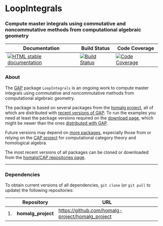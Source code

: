 <!-- BEGIN HEADER -->
# LoopIntegrals

### Compute master integrals using commutative and noncommutative methods from computational algebraic geometry

| Documentation | Build Status | Code Coverage |
| ------------- | ------------ | ------------- |
| [![HTML stable documentation][docs-img]][docs-url] | [![Build Status][tests-img]][tests-url] | [![Code Coverage][codecov-img]][codecov-url] |

<!-- END HEADER -->

### About

The [GAP](https://www.gap-system.org/) package `LoopIntegrals` is an ongoing work to compute master integrals using commutative and noncommutative methods from computational algebraic geometry.

The package is based on several packages from the [homalg project](https://github.com/homalg-project/homalg_project), all of which are distributed with [recent versions of GAP](https://www.gap-system.org/Releases/index.html). To run the examples you need at least the package versions required on the [download page](https://homalg-project.github.io/LoopIntegrals/), which might be newer than the ones [distributed with GAP](https://www.gap-system.org/Packages/packages.html).

Future versions may depend on [more packages](https://github.com/homalg-project/LoopIntegrals/blob/master/.circleci/config.yml#L12), especially those from or relying on the [CAP project](https://github.com/homalg-project/CAP_project) for computational category theory and homological algebra.

The most recent versions of all packages can be cloned or downloaded from the [homalg/CAP repositories page](https://github.com/homalg-project).

<!-- BEGIN FOOTER -->
---

### Dependencies

To obtain current versions of all dependencies, `git clone` (or `git pull` to update) the following repositories:

|    | Repository | URL |
|--- | ---------- | --- |
| 1. | **homalg_project** | https://github.com/homalg-project/homalg_project |


[docs-img]: https://img.shields.io/badge/HTML-stable-blue.svg
[docs-url]: https://homalg-project.github.io/LoopIntegrals/doc/chap0_mj.html

[tests-img]: https://github.com/homalg-project/LoopIntegrals/workflows/Tests/badge.svg?branch=master
[tests-url]: https://github.com/homalg-project/LoopIntegrals/actions?query=workflow%3ATests+branch%3Amaster

[codecov-img]: https://codecov.io/gh/homalg-project/LoopIntegrals/branch/master/graph/badge.svg
[codecov-url]: https://codecov.io/gh/homalg-project/LoopIntegrals
<!-- END FOOTER -->
